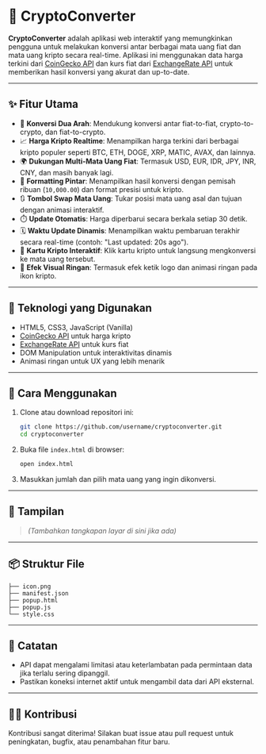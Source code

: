 # 💱 CryptoConverter

**CryptoConverter** adalah aplikasi web interaktif yang memungkinkan pengguna untuk melakukan konversi antar berbagai mata uang fiat dan mata uang kripto secara real-time. 
Aplikasi ini menggunakan data harga terkini dari [CoinGecko API](https://www.coingecko.com/) dan kurs fiat dari [ExchangeRate API](https://www.exchangerate-api.com/) untuk 
memberikan hasil konversi yang akurat dan up-to-date.

---

## ✨ Fitur Utama

* 🔄 **Konversi Dua Arah**: Mendukung konversi antar fiat-to-fiat, crypto-to-crypto, dan fiat-to-crypto.
* 📈 **Harga Kripto Realtime**: Menampilkan harga terkini dari berbagai kripto populer seperti BTC, ETH, DOGE, XRP, MATIC, AVAX, dan lainnya.
* 🌍 **Dukungan Multi-Mata Uang Fiat**: Termasuk USD, EUR, IDR, JPY, INR, CNY, dan masih banyak lagi.
* 💸 **Formatting Pintar**: Menampilkan hasil konversi dengan pemisah ribuan (`10,000.00`) dan format presisi untuk kripto.
* 🔃 **Tombol Swap Mata Uang**: Tukar posisi mata uang asal dan tujuan dengan animasi interaktif.
* ⏱️ **Update Otomatis**: Harga diperbarui secara berkala setiap 30 detik.
* 🗓️ **Waktu Update Dinamis**: Menampilkan waktu pembaruan terakhir secara real-time (contoh: "Last updated: 20s ago").
* 👟 **Kartu Kripto Interaktif**: Klik kartu kripto untuk langsung mengkonversi ke mata uang tersebut.
* 🎨 **Efek Visual Ringan**: Termasuk efek ketik logo dan animasi ringan pada ikon kripto.

---

## 💪 Teknologi yang Digunakan

* HTML5, CSS3, JavaScript (Vanilla)
* [CoinGecko API](https://www.coingecko.com/en/api) untuk harga kripto
* [ExchangeRate API](https://www.exchangerate-api.com/) untuk kurs fiat
* DOM Manipulation untuk interaktivitas dinamis
* Animasi ringan untuk UX yang lebih menarik

---

## 🚀 Cara Menggunakan

1. Clone atau download repositori ini:

   ```bash
   git clone https://github.com/username/cryptoconverter.git
   cd cryptoconverter
   ```

2. Buka file `index.html` di browser:

   ```bash
   open index.html
   ```

3. Masukkan jumlah dan pilih mata uang yang ingin dikonversi.

---

## 📸 Tampilan

> *(Tambahkan tangkapan layar di sini jika ada)*

---

## 📦 Struktur File

```
├── icon.png
├── manifest.json
├── popup.html
├── popup.js
└── style.css
```

---

## 📌 Catatan

* API dapat mengalami limitasi atau keterlambatan pada permintaan data jika terlalu sering dipanggil.
* Pastikan koneksi internet aktif untuk mengambil data dari API eksternal.

---

## 🧑‍💻 Kontribusi

Kontribusi sangat diterima! Silakan buat issue atau pull request untuk peningkatan, bugfix, atau penambahan fitur baru.
